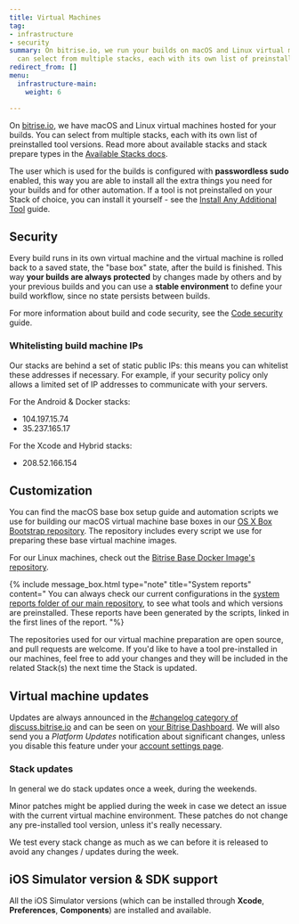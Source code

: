 ```yaml
---
title: Virtual Machines
tag:
- infrastructure
- security
summary: On bitrise.io, we run your builds on macOS and Linux virtual machines. You
  can select from multiple stacks, each with its own list of preinstalled tool versions.
redirect_from: []
menu:
  infrastructure-main:
    weight: 6

---
```

On [bitrise.io](https://www.bitrise.io), we have macOS and Linux virtual machines hosted for your builds. You can select from multiple stacks, each with its own list of preinstalled tool versions. Read more about available stacks and stack prepare types in the [Available Stacks docs](/infrastructure/available-stacks/).

The user which is used for the builds is configured with **passwordless sudo** enabled, this way you are able to install all the extra things you need for your builds and for other automation. If a tool is not preinstalled on your Stack of choice, you can install it yourself - see the [Install Any Additional Tool](/tips-and-tricks/install-additional-tools/) guide.

## Security

Every build runs in its own virtual machine and the virtual machine is rolled back to a saved state, the "base box" state, after the build is finished. This way **your builds are always protected** by changes made by others and by your previous builds and you can use a **stable environment** to define your build workflow, since no state persists between builds.

For more information about build and code security, see the [Code security](/getting-started/code-security/) guide.

### Whitelisting build machine IPs

Our stacks are behind a set of static public IPs: this means you can whitelist these addresses if necessary. For example, if your security policy only allows a limited set of IP addresses to communicate with your servers.

For the Android & Docker stacks:

* 104.197.15.74
* 35.237.165.17

For the Xcode and Hybrid stacks:

* 208.52.166.154

## Customization

You can find the macOS base box setup guide and automation scripts we use for building our
macOS virtual machine base boxes in our [OS X Box Bootstrap repository](https://github.com/bitrise-io/osx-box-bootstrap).
The repository includes every script we use for preparing these base virtual machine images.

For our Linux machines, check out the [Bitrise Base Docker Image's repository](https://github.com/bitrise-docker/bitrise-base).

{% include message_box.html type="note" title="System reports" content="
You can always check our current configurations in the [system reports folder of our main repository](https://github.com/bitrise-io/bitrise.io/tree/master/system_reports), to see what tools and which versions are preinstalled. These reports have been generated by the scripts, linked in the first lines of the report. "%}

The repositories used for our virtual machine preparation are open source,
and pull requests are welcome.
If you'd like to have a tool pre-installed in our machines,
feel free to add your changes and they will be included in the related Stack(s)
the next time the Stack is updated.

## Virtual machine updates

Updates are always announced in the [#changelog category of discuss.bitrise.io](https://discuss.bitrise.io/c/changelog)
and can be seen on [your Bitrise Dashboard](https://www.bitrise.io/dashboard).
We will also send you a _Platform Updates_ notification about significant changes,
unless you disable this feature under your [account settings page](https://www.bitrise.io/me/profile).

### Stack updates

In general we do stack updates once a week, during the weekends.

Minor patches might be applied during the week in case we detect an issue
with the current virtual machine environment.
These patches do not change any pre-installed tool version, unless it's really necessary.

We test every stack change as much as we can before it is
released to avoid any changes / updates during the week.

## iOS Simulator version & SDK support

All the iOS Simulator versions (which can be installed
through **Xcode**, **Preferences**, **Components**) are installed and available.